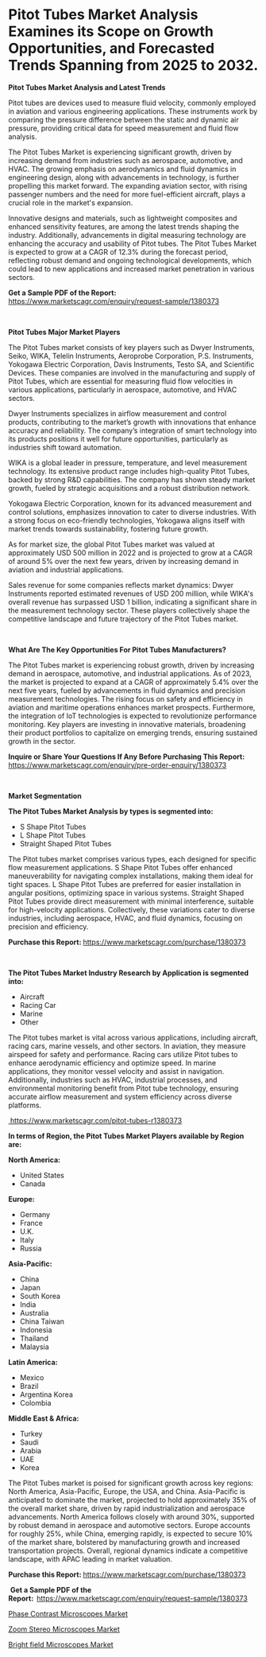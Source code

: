 <p><h1>Pitot Tubes Market Analysis Examines its Scope on Growth Opportunities, and Forecasted Trends Spanning from 2025 to 2032.</h1></p><p><strong>Pitot Tubes Market Analysis and Latest Trends</strong></p>
<p><p>Pitot tubes are devices used to measure fluid velocity, commonly employed in aviation and various engineering applications. These instruments work by comparing the pressure difference between the static and dynamic air pressure, providing critical data for speed measurement and fluid flow analysis. </p><p>The Pitot Tubes Market is experiencing significant growth, driven by increasing demand from industries such as aerospace, automotive, and HVAC. The growing emphasis on aerodynamics and fluid dynamics in engineering design, along with advancements in technology, is further propelling this market forward. The expanding aviation sector, with rising passenger numbers and the need for more fuel-efficient aircraft, plays a crucial role in the market's expansion. </p><p>Innovative designs and materials, such as lightweight composites and enhanced sensitivity features, are among the latest trends shaping the industry. Additionally, advancements in digital measuring technology are enhancing the accuracy and usability of Pitot tubes. The Pitot Tubes Market is expected to grow at a CAGR of 12.3% during the forecast period, reflecting robust demand and ongoing technological developments, which could lead to new applications and increased market penetration in various sectors.</p></p>
<p><strong>Get a Sample PDF of the Report:&nbsp;</strong> <a href="https://www.marketscagr.com/enquiry/request-sample/1380373?utm_campaign=1948&utm_medium=2&utm_source=Github&utm_content=ia&utm_term=11042025&utm_id=pitot-tubes">https://www.marketscagr.com/enquiry/request-sample/1380373</a></p>
<p>&nbsp;</p>
<p><strong>Pitot Tubes Major Market Players</strong></p>
<p><p>The Pitot Tubes market consists of key players such as Dwyer Instruments, Seiko, WIKA, Telelin Instruments, Aeroprobe Corporation, P.S. Instruments, Yokogawa Electric Corporation, Davis Instruments, Testo SA, and Scientific Devices. These companies are involved in the manufacturing and supply of Pitot Tubes, which are essential for measuring fluid flow velocities in various applications, particularly in aerospace, automotive, and HVAC sectors.</p><p>Dwyer Instruments specializes in airflow measurement and control products, contributing to the market’s growth with innovations that enhance accuracy and reliability. The company’s integration of smart technology into its products positions it well for future opportunities, particularly as industries shift toward automation.</p><p>WIKA is a global leader in pressure, temperature, and level measurement technology. Its extensive product range includes high-quality Pitot Tubes, backed by strong R&D capabilities. The company has shown steady market growth, fueled by strategic acquisitions and a robust distribution network.</p><p>Yokogawa Electric Corporation, known for its advanced measurement and control solutions, emphasizes innovation to cater to diverse industries. With a strong focus on eco-friendly technologies, Yokogawa aligns itself with market trends towards sustainability, fostering future growth.</p><p>As for market size, the global Pitot Tubes market was valued at approximately USD 500 million in 2022 and is projected to grow at a CAGR of around 5% over the next few years, driven by increasing demand in aviation and industrial applications. </p><p>Sales revenue for some companies reflects market dynamics: Dwyer Instruments reported estimated revenues of USD 200 million, while WIKA's overall revenue has surpassed USD 1 billion, indicating a significant share in the measurement technology sector. These players collectively shape the competitive landscape and future trajectory of the Pitot Tubes market.</p></p>
<p>&nbsp;</p>
<p><strong>What Are The Key Opportunities For Pitot Tubes Manufacturers?</strong></p>
<p><p>The Pitot Tubes market is experiencing robust growth, driven by increasing demand in aerospace, automotive, and industrial applications. As of 2023, the market is projected to expand at a CAGR of approximately 5.4% over the next five years, fueled by advancements in fluid dynamics and precision measurement technologies. The rising focus on safety and efficiency in aviation and maritime operations enhances market prospects. Furthermore, the integration of IoT technologies is expected to revolutionize performance monitoring. Key players are investing in innovative materials, broadening their product portfolios to capitalize on emerging trends, ensuring sustained growth in the sector.</p></p>
<p><strong>Inquire or Share Your Questions If Any Before Purchasing This Report:</strong> <a href="https://www.marketscagr.com/enquiry/pre-order-enquiry/1380373?utm_campaign=1948&utm_medium=2&utm_source=Github&utm_content=ia&utm_term=11042025&utm_id=pitot-tubes">https://www.marketscagr.com/enquiry/pre-order-enquiry/1380373</a></p>
<p>&nbsp;</p>
<p><strong>Market Segmentation</strong></p>
<p><strong>The Pitot Tubes Market Analysis by types is segmented into:</strong></p>
<p><ul><li>S Shape Pitot Tubes</li><li>L Shape Pitot Tubes</li><li>Straight Shaped Pitot Tubes</li></ul></p>
<p><p>The Pitot tubes market comprises various types, each designed for specific flow measurement applications. S Shape Pitot Tubes offer enhanced maneuverability for navigating complex installations, making them ideal for tight spaces. L Shape Pitot Tubes are preferred for easier installation in angular positions, optimizing space in various systems. Straight Shaped Pitot Tubes provide direct measurement with minimal interference, suitable for high-velocity applications. Collectively, these variations cater to diverse industries, including aerospace, HVAC, and fluid dynamics, focusing on precision and efficiency.</p></p>
<p><strong>Purchase this Report:&nbsp;</strong><a href="https://www.marketscagr.com/purchase/1380373?utm_campaign=1948&utm_medium=2&utm_source=Github&utm_content=ia&utm_term=11042025&utm_id=pitot-tubes">https://www.marketscagr.com/purchase/1380373</a></p>
<p>&nbsp;</p>
<p><strong>The Pitot Tubes Market Industry Research by Application is segmented into:</strong></p>
<p><ul><li>Aircraft</li><li>Racing Car</li><li>Marine</li><li>Other</li></ul></p>
<p><p>The Pitot tubes market is vital across various applications, including aircraft, racing cars, marine vessels, and other sectors. In aviation, they measure airspeed for safety and performance. Racing cars utilize Pitot tubes to enhance aerodynamic efficiency and optimize speed. In marine applications, they monitor vessel velocity and assist in navigation. Additionally, industries such as HVAC, industrial processes, and environmental monitoring benefit from Pitot tube technology, ensuring accurate airflow measurement and system efficiency across diverse platforms.</p></p>
<p><a href="https://www.marketscagr.com/pitot-tubes-r1380373?utm_campaign=1948&utm_medium=2&utm_source=Github&utm_content=ia&utm_term=11042025&utm_id=pitot-tubes">&nbsp;https://www.marketscagr.com/pitot-tubes-r1380373</a></p>
<p><strong>In terms of Region, the Pitot Tubes Market Players available by Region are:</strong></p>
<p>
    <p> <strong> North America: </strong>
        <ul>
            <li>United States</li>
            <li>Canada</li>
        </ul>
        </p> 
    <p> <strong> Europe: </strong>
        <ul>
            <li>Germany</li>
            <li>France</li>
            <li>U.K.</li>
            <li>Italy</li>
            <li>Russia</li>
        </ul>
        </p> 
    <p> <strong> Asia-Pacific: </strong>
        <ul>
            <li>China</li>
            <li>Japan</li>
            <li>South Korea</li>
            <li>India</li>
            <li>Australia</li>
            <li>China Taiwan</li>
            <li>Indonesia</li>
            <li>Thailand</li>
            <li>Malaysia</li>
        </ul>
        </p> 
    <p> <strong> Latin America: </strong>
        <ul>
            <li>Mexico</li>
            <li>Brazil</li>
            <li>Argentina Korea</li>
            <li>Colombia</li>
        </ul>
        </p> 
    <p> <strong> Middle East & Africa: </strong>
        <ul>
            <li>Turkey</li>
            <li>Saudi</li>
            <li>Arabia</li>
            <li>UAE</li>
            <li>Korea</li>
        </ul>
    </p>
    </p>
<p><p>The Pitot Tubes market is poised for significant growth across key regions: North America, Asia-Pacific, Europe, the USA, and China. Asia-Pacific is anticipated to dominate the market, projected to hold approximately 35% of the overall market share, driven by rapid industrialization and aerospace advancements. North America follows closely with around 30%, supported by robust demand in aerospace and automotive sectors. Europe accounts for roughly 25%, while China, emerging rapidly, is expected to secure 10% of the market share, bolstered by manufacturing growth and increased transportation projects. Overall, regional dynamics indicate a competitive landscape, with APAC leading in market valuation.</p></p>
<p><strong>Purchase this Report: </strong><a href="https://www.marketscagr.com/purchase/1380373?utm_campaign=1948&utm_medium=2&utm_source=Github&utm_content=ia&utm_term=11042025&utm_id=pitot-tubes">https://www.marketscagr.com/purchase/1380373</a></p>
<p>&nbsp;<strong>Get a Sample PDF of the Report:&nbsp;&nbsp;</strong><a href="https://www.marketscagr.com/enquiry/request-sample/1380373?utm_campaign=1948&utm_medium=2&utm_source=Github&utm_content=ia&utm_term=11042025&utm_id=pitot-tubes">https://www.marketscagr.com/enquiry/request-sample/1380373</a></p>
<p><strong></strong></p>
<p><p><a href="https://github.com/WillieWoodard/Market-Research-Report-List-7/blob/main/phase-contrast-microscopes-market.md?utm_campaign=1948&utm_medium=2&utm_source=Github&utm_content=ia&utm_term=11042025&utm_id=pitot-tubes">Phase Contrast Microscopes Market</a></p><p><a href="https://github.com/matotwipff14/Market-Research-Report-List-1/blob/main/zoom-stereo-microscopes-market.md?utm_campaign=1948&utm_medium=2&utm_source=Github&utm_content=ia&utm_term=11042025&utm_id=pitot-tubes">Zoom Stereo Microscopes Market</a></p><p><a href="https://github.com/leolamarnal9/Market-Research-Report-List-1/blob/main/bright-field-microscopes-market.md?utm_campaign=1948&utm_medium=2&utm_source=Github&utm_content=ia&utm_term=11042025&utm_id=pitot-tubes">Bright field Microscopes Market</a></p></p>